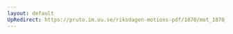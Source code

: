```yaml
---
layout: default
UpRedirect: https://pruto.im.uu.se/riksdagen-motions-pdf/1870/mot_1870__ak__34/mot_1870__ak__34-002.pdf
---
```

